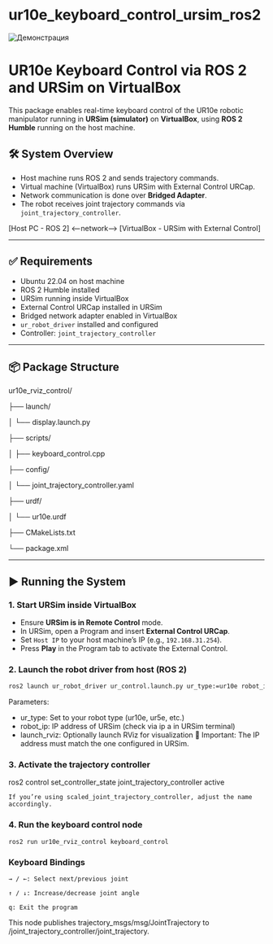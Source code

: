 # ur10e_keyboard_control_ursim_ros2

![Демонстрация](images/output.gif)

# UR10e Keyboard Control via ROS 2 and URSim on VirtualBox

This package enables real-time keyboard control of the UR10e robotic manipulator running in **URSim (simulator)** on **VirtualBox**, using **ROS 2 Humble** running on the host machine.

## 🛠️ System Overview

- Host machine runs ROS 2 and sends trajectory commands.
- Virtual machine (VirtualBox) runs URSim with External Control URCap.
- Network communication is done over **Bridged Adapter**.
- The robot receives joint trajectory commands via `joint_trajectory_controller`.

[Host PC - ROS 2] <--network--> [VirtualBox - URSim with External Control]

---

## ✅ Requirements

- Ubuntu 22.04 on host machine
- ROS 2 Humble installed
- URSim running inside VirtualBox
- External Control URCap installed in URSim
- Bridged network adapter enabled in VirtualBox
- `ur_robot_driver` installed and configured
- Controller: `joint_trajectory_controller`

---

## 📦 Package Structure
ur10e_rviz_control/

├── launch/

│ └── display.launch.py

├── scripts/

│ ├── keyboard_control.cpp

├── config/

│ └── joint_trajectory_controller.yaml

├── urdf/

│ └── ur10e.urdf

├── CMakeLists.txt

└── package.xml

---

## ▶️ Running the System

### 1. Start URSim inside VirtualBox

- Ensure **URSim is in Remote Control** mode.
- In URSim, open a Program and insert **External Control URCap**.
- Set `Host IP` to your host machine’s IP (e.g., `192.168.31.254`).
- Press **Play** in the Program tab to activate the External Control.

### 2. Launch the robot driver from host (ROS 2)

```bash
ros2 launch ur_robot_driver ur_control.launch.py ur_type:=ur10e robot_ip:=192.168.31.216 launch_rviz:=true
```

Parameters:

  - ur_type: Set to your robot type (ur10e, ur5e, etc.)
  - robot_ip: IP address of URSim (check via ip a in URSim terminal)
  - launch_rviz: Optionally launch RViz for visualization
  🛑 Important: The IP address must match the one configured in URSim.

### 3. Activate the trajectory controller

ros2 control set_controller_state joint_trajectory_controller active

    If you’re using scaled_joint_trajectory_controller, adjust the name accordingly.

### 4. Run the keyboard control node

```
ros2 run ur10e_rviz_control keyboard_control
```

### Keyboard Bindings

    → / ←: Select next/previous joint

    ↑ / ↓: Increase/decrease joint angle

    q: Exit the program

This node publishes trajectory_msgs/msg/JointTrajectory to /joint_trajectory_controller/joint_trajectory.

